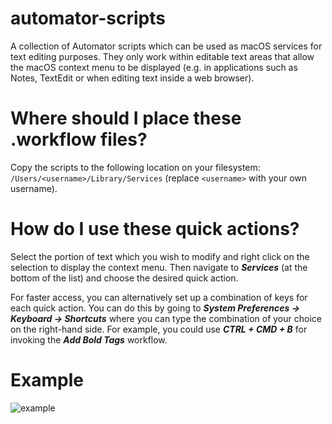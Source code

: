 # automator-scripts

A collection of Automator scripts which can be used as macOS services for text editing purposes. They only work within editable text areas that allow the macOS context menu to be displayed (e.g. in applications such as Notes, TextEdit or when editing text inside a web browser).

# Where should I place these .workflow files?

Copy the scripts to the following location on your filesystem: `/Users/<username>/Library/Services` (replace `<username>` with your own username).

# How do I use these quick actions?

Select the portion of text which you wish to modify and right click on the selection to display the context menu. Then navigate to ***Services*** (at the bottom of the list) and choose the desired quick action. 

For faster access, you can alternatively set up a combination of keys for each quick action. You can do this by going to ***System Preferences -> Keyboard -> Shortcuts*** where you can type the combination of your choice on the right-hand side. For example, you could use ***CTRL + CMD + B*** for invoking the ***Add Bold Tags*** workflow.

# Example

![example](https://j.gifs.com/JyXGxK.gif)




